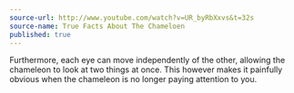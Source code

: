 ```yaml
---
source-url: http://www.youtube.com/watch?v=UR_byRbXxvs&t=32s
source-name: True Facts About The Chameloen
published: true
---
```

Furthermore, each eye can move independently of the other, allowing the chameleon to look at two things at once. This however makes it painfully obvious when the chameleon is no longer paying attention to you.
